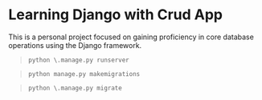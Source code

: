# Learning Django with Crud App
This is a personal project focused on gaining proficiency in core database operations using the Django framework.

> `python \.manage.py runserver`

> `python manage.py makemigrations`

> `python \.manage.py migrate`

